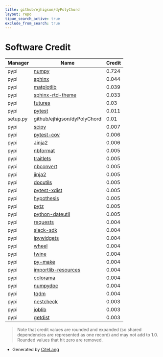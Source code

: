 ```yaml
---
title: github/ejhigson/dyPolyChord
layout: repo
tipue_search_active: true
exclude_from_search: true
---
```

# Software Credit

|Manager|Name|Credit|
|-------|----|------|
|pypi|[numpy](https://www.numpy.org)|0.724|
|pypi|[sphinx](https://www.sphinx-doc.org/)|0.044|
|pypi|[matplotlib](https://matplotlib.org)|0.039|
|pypi|[sphinx-rtd-theme](https://github.com/readthedocs/sphinx_rtd_theme)|0.033|
|pypi|[futures](https://github.com/agronholm/pythonfutures)|0.03|
|pypi|[pytest](https://pypi.org/project/pytest)|0.011|
|setup.py|github/ejhigson/dyPolyChord|0.01|
|pypi|[scipy](https://www.scipy.org)|0.007|
|pypi|[pytest-cov](https://pypi.org/project/pytest-cov)|0.006|
|pypi|[Jinja2](https://pypi.org/project/Jinja2)|0.006|
|pypi|[nbformat](http://jupyter.org)|0.005|
|pypi|[traitlets](https://pypi.org/project/traitlets)|0.005|
|pypi|[nbconvert](https://pypi.org/project/nbconvert)|0.005|
|pypi|[jinja2](https://pypi.org/project/jinja2)|0.005|
|pypi|[docutils](https://pypi.org/project/docutils)|0.005|
|pypi|[pytest-xdist](https://pypi.org/project/pytest-xdist)|0.005|
|pypi|[hypothesis](https://pypi.org/project/hypothesis)|0.005|
|pypi|[pytz](https://pypi.org/project/pytz)|0.005|
|pypi|[python-dateutil](https://pypi.org/project/python-dateutil)|0.005|
|pypi|[requests](https://pypi.org/project/requests)|0.004|
|pypi|[slack-sdk](https://pypi.org/project/slack-sdk)|0.004|
|pypi|[ipywidgets](https://pypi.org/project/ipywidgets)|0.004|
|pypi|[wheel](https://pypi.org/project/wheel)|0.004|
|pypi|[twine](https://pypi.org/project/twine)|0.004|
|pypi|[py-make](https://pypi.org/project/py-make)|0.004|
|pypi|[importlib-resources](https://pypi.org/project/importlib-resources)|0.004|
|pypi|[colorama](https://pypi.org/project/colorama)|0.004|
|pypi|[numpydoc](https://numpydoc.readthedocs.io)|0.004|
|pypi|[tqdm](https://tqdm.github.io)|0.004|
|pypi|[nestcheck](https://github.com/ejhigson/nestcheck)|0.003|
|pypi|[joblib](https://pypi.org/project/joblib)|0.003|
|pypi|[getdist](https://pypi.org/project/getdist)|0.003|


> Note that credit values are rounded and expanded (so shared dependencies are represented as one record) and may not add to 1.0. Rounded values that hit zero are removed.


- Generated by [CiteLang](https://github.com/vsoch/citelang)
